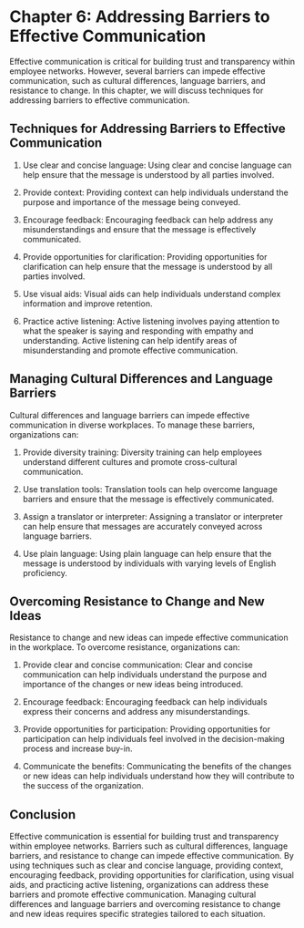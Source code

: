 Chapter 6: Addressing Barriers to Effective Communication
=========================================================

Effective communication is critical for building trust and transparency within employee networks. However, several barriers can impede effective communication, such as cultural differences, language barriers, and resistance to change. In this chapter, we will discuss techniques for addressing barriers to effective communication.

Techniques for Addressing Barriers to Effective Communication
-------------------------------------------------------------

1. Use clear and concise language: Using clear and concise language can help ensure that the message is understood by all parties involved.

2. Provide context: Providing context can help individuals understand the purpose and importance of the message being conveyed.

3. Encourage feedback: Encouraging feedback can help address any misunderstandings and ensure that the message is effectively communicated.

4. Provide opportunities for clarification: Providing opportunities for clarification can help ensure that the message is understood by all parties involved.

5. Use visual aids: Visual aids can help individuals understand complex information and improve retention.

6. Practice active listening: Active listening involves paying attention to what the speaker is saying and responding with empathy and understanding. Active listening can help identify areas of misunderstanding and promote effective communication.

Managing Cultural Differences and Language Barriers
---------------------------------------------------

Cultural differences and language barriers can impede effective communication in diverse workplaces. To manage these barriers, organizations can:

1. Provide diversity training: Diversity training can help employees understand different cultures and promote cross-cultural communication.

2. Use translation tools: Translation tools can help overcome language barriers and ensure that the message is effectively communicated.

3. Assign a translator or interpreter: Assigning a translator or interpreter can help ensure that messages are accurately conveyed across language barriers.

4. Use plain language: Using plain language can help ensure that the message is understood by individuals with varying levels of English proficiency.

Overcoming Resistance to Change and New Ideas
---------------------------------------------

Resistance to change and new ideas can impede effective communication in the workplace. To overcome resistance, organizations can:

1. Provide clear and concise communication: Clear and concise communication can help individuals understand the purpose and importance of the changes or new ideas being introduced.

2. Encourage feedback: Encouraging feedback can help individuals express their concerns and address any misunderstandings.

3. Provide opportunities for participation: Providing opportunities for participation can help individuals feel involved in the decision-making process and increase buy-in.

4. Communicate the benefits: Communicating the benefits of the changes or new ideas can help individuals understand how they will contribute to the success of the organization.

Conclusion
----------

Effective communication is essential for building trust and transparency within employee networks. Barriers such as cultural differences, language barriers, and resistance to change can impede effective communication. By using techniques such as clear and concise language, providing context, encouraging feedback, providing opportunities for clarification, using visual aids, and practicing active listening, organizations can address these barriers and promote effective communication. Managing cultural differences and language barriers and overcoming resistance to change and new ideas requires specific strategies tailored to each situation.
